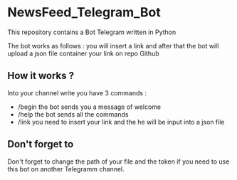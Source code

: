 # NewsFeed_Telegram_Bot

This repository contains a Bot Telegram written in Python

The bot works as follows :
you will insert a link and after that the bot will upload a json file container your link on repo Github


## How it works ?

Into your channel write you have 3 commands :
- /begin the bot sends you a message of welcome 
- /help the bot sends all the commands
- /link you need to insert your link and the he will be input into a json file

## Don't forget to

Don't forget to change the path of your file and the token if you need to use this bot on another Telegramm channel. 



